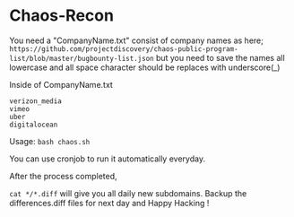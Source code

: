 # Chaos-Recon

You need a "CompanyName.txt" consist of company names as here; `https://github.com/projectdiscovery/chaos-public-program-list/blob/master/bugbounty-list.json` but you need to save the names all lowercase and all space character should be replaces with underscore(_)


Inside of CompanyName.txt
```
verizon_media
vimeo
uber
digitalocean
```

Usage:
`bash chaos.sh`

You can use cronjob to run it automatically everyday. 

After the process completed, 

`cat */*.diff` will give you all daily new subdomains. Backup the differences.diff files for next day and Happy Hacking !
